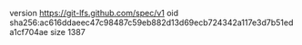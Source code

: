 version https://git-lfs.github.com/spec/v1
oid sha256:ac616ddaeec47c98487c59eb882d13d69ecb724342a117e3d7b51eda1cf704ae
size 1387
